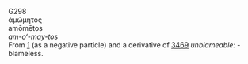 <body>
  <p>G298<br>  ἀμώμητος  <br> amōmētos  <br><i>am-o‘-may-tos </i><br>From <a href="g0001.htm">1</a> (as a negative particle) and a derivative of <a href="g3469.htm">3469</a>  <i>unblameable:</i> - blameless.<br></p>
 </body>
